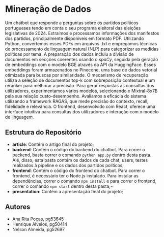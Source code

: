 # Mineração de Dados
Um chatbot que responde a perguntas sobre os partidos políticos portugueses tendo em conta o seu programa eleitoral das eleições legislativas de 2024. Extraímos e processamos informações dos manifestos dos partidos, principalmente disponíveis em formato PDF. Utilizando Python, convertemos esses PDFs em arquivos .txt e empregamos técnicas de processamento de linguagem natural (NLP) para categorizar as medidas políticas por tema. A preparação dos dados incluiu a divisão de documentos em secções coerentes usando o *spaCy*, seguida pela geração de embeddings com o modelo BGE através da API da HuggingFace. Esses embeddings foram armazenados no Pinecone, uma base de dados vetorial otimizada para buscas por similaridade. O mecanismo de recuperação utiliza a seleção de documentos top-k com sobreposição contextual e um reranker para melhorar a precisão. Para gerar respostas às consultas dos utilizadores, experimentamos vários modelos, selecionando o Mixtral-8x7B pela sua relação custo-desempenho. Avaliamos a eficácia do sistema utilizando a framework RAGAS, que mede precisão do contexto, recall, fidelidade e relevância. O frontend, desenvolvido com React, oferece uma interface intuitiva para consultas dos utilizadores e interação com o modelo de linguagem.

## Estrutura do Repositório
- **article**: Contém o artigo final do projeto;
- **backend**: Contém o código do backend do chatbot. Para correr o backend, basta correr o comando `python app.py` dentro desta pasta. Alé, disso, esta pasta contém os dados de cada chat, users, testes realizados à pipeline e os dados dos partidos políticos;
- **frontend**: Contém o código do frontend do chatbot. Para correr o frontend, é necessário ter o Node.js instalado. Para instalar as dependências, correr o comando `npm install` e para correr o frontend, correr o comando `npm start` dentro desta pasta;~
- **presentation**: Contém a apresentação final do projeto;

## Autores
- Ana Rita Poças, pg53645
- Henrique Alvelos, pg50414
- Nelson Almeida, pg52697



